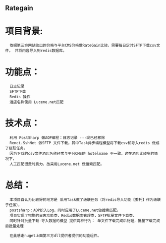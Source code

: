 ## Rategain

# 项目背景:
      依据第三方网站给出的价格与平台CMS价格做RateGain比较，需要每日定时SFTP下载csv文件， 并将内容导入到redis数据库。
# 功能点：
      日志记录
      SFTP下载
      Redis 操作
      酒店名称使用 Lucene.net匹配 
# 技术点： 
      利用 PostSharp 做AOP编程：日志记录 ---现已经移除
      Renci.SshNet 做SFTP 文件下载，其中Task异步编程模型将下载csv和导入redis 做成了级联任务。  
      因为下载的csv文件酒店名称经常与平台CMS的 hotelname 不一致，这在酒店比较多的情况下，    
      人工匹配很费时费力，故采用Lucene.net 做搜索匹配。  
      
# 总结：
      本项目自认为比较好的地方是 采用Task做了级联任务（将redis导入功能【委托】作为级联子任务），    
      postsharp：AOP织入Log，同时应用了Lucene.net做搜索匹配。
      项目实现了完整的日志功能类，Redis数据库管理类，SFTP批量文件下载类，
      同时针对批量下载-导入数据的模型 提供两种行为： 单文件下载完成后处理，批量下载完成后批量处理
      
      在此感谢nuget上面第三方dll提供者提供的功能组件。

       
